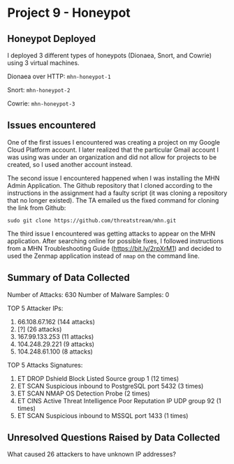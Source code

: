 # Project 9 - Honeypot

## Honeypot Deployed
I deployed 3 different types of honeypots (Dionaea, Snort, and Cowrie) using 3 virtual machines.

Dionaea over HTTP: ``` mhn-honeypot-1 ```

Snort: ``` mhn-honeypot-2 ```

Cowrie: ``` mhn-honeypot-3 ```


## Issues encountered
One of the first issues I encountered was creating a project on my Google Cloud Platform account. I later realized that the particular Gmail account I was using was under an organization and did not allow for projects to be created, so I used another account instead.

The second issue I encountered happened when I was installing the MHN Admin Application. The Github repository that I cloned according to the instructions in the assignment had a faulty script (it was cloning a repository that no longer existed). The TA emailed us the fixed command for cloning the link from Github:

```
sudo git clone https://github.com/threatstream/mhn.git
```

The third issue I encountered was getting attacks to appear on the MHN application. After searching online for possible fixes, I followed instructions from a MHN Troubleshooting Guide (https://bit.ly/2rpXrM1) and decided to used the Zenmap application instead of ```nmap``` on the command line.

## Summary of Data Collected
Number of Attacks: 630
Number of Malware Samples: 0


TOP 5 Attacker IPs:
1. 66.108.67.162 (144 attacks)
2. [?] (26 attacks)
3. 167.99.133.253 (11 attacks)
4. 104.248.29.221 (9 attacks)  
5. 104.248.61.100 (8 attacks)

TOP 5 Attacks Signatures:
1. ET DROP Dshield Block Listed Source group 1 (12 times)
2. ET SCAN Suspicious inbound to PostgreSQL port 5432 (3 times)
3. ET SCAN NMAP OS Detection Probe (2 times)
4. ET CINS Active Threat Intelligence Poor Reputation IP UDP group 92 (1 times)
5. ET SCAN Suspicious inbound to MSSQL port 1433 (1 times)

## Unresolved Questions Raised by Data Collected
What caused 26 attackers to have unknown IP addresses?
